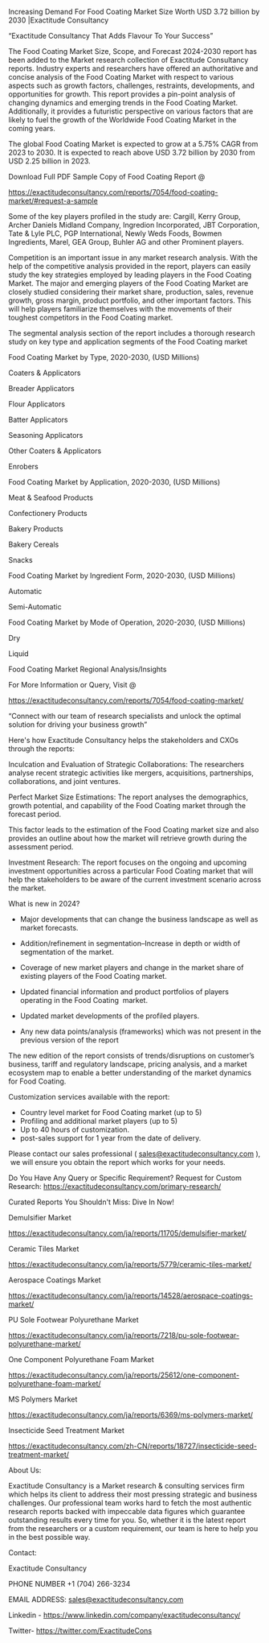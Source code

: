 Increasing Demand For Food Coating Market Size Worth USD 3.72 billion by 2030 |Exactitude Consultancy

“Exactitude Consultancy That Adds Flavour To Your Success”

The Food Coating Market Size, Scope, and Forecast 2024-2030 report has been added to the Market research collection of Exactitude Consultancy reports. Industry experts and researchers have offered an authoritative and concise analysis of the Food Coating Market with respect to various aspects such as growth factors, challenges, restraints, developments, and opportunities for growth. This report provides a pin-point analysis of changing dynamics and emerging trends in the Food Coating Market. Additionally, it provides a futuristic perspective on various factors that are likely to fuel the growth of the Worldwide Food Coating Market in the coming years.

The global Food Coating Market is expected to grow at a 5.75% CAGR from 2023 to 2030. It is expected to reach above USD 3.72 billion by 2030 from USD 2.25 billion in 2023.

Download Full PDF Sample Copy of Food Coating Report @

https://exactitudeconsultancy.com/reports/7054/food-coating-market/#request-a-sample

Some of the key players profiled in the study are: Cargill, Kerry Group, Archer Daniels Midland Company, Ingredion Incorporated, JBT Corporation, Tate & Lyle PLC, PGP International, Newly Weds Foods, Bowmen Ingredients, Marel, GEA Group, Buhler AG and other Prominent players.

Competition is an important issue in any market research analysis. With the help of the competitive analysis provided in the report, players can easily study the key strategies employed by leading players in the Food Coating Market. The major and emerging players of the Food Coating Market are closely studied considering their market share, production, sales, revenue growth, gross margin, product portfolio, and other important factors. This will help players familiarize themselves with the movements of their toughest competitors in the Food Coating market.

The segmental analysis section of the report includes a thorough research study on key type and application segments of the Food Coating market

Food Coating Market by Type, 2020-2030, (USD Millions)

Coaters & Applicators

Breader Applicators

Flour Applicators

Batter Applicators

Seasoning Applicators

Other Coaters & Applicators

Enrobers

Food Coating Market by Application, 2020-2030, (USD Millions)

Meat & Seafood Products

Confectionery Products

Bakery Products

Bakery Cereals

Snacks

Food Coating Market by Ingredient Form, 2020-2030, (USD Millions)

Automatic

Semi-Automatic

Food Coating Market by Mode of Operation, 2020-2030, (USD Millions)

Dry

Liquid

Food Coating Market Regional Analysis/Insights

For More Information or Query, Visit @

https://exactitudeconsultancy.com/reports/7054/food-coating-market/

“Connect with our team of research specialists and unlock the optimal solution for driving your business growth”

Here's how Exactitude Consultancy helps the stakeholders and CXOs through the reports:

Inculcation and Evaluation of Strategic Collaborations: The researchers analyse recent strategic activities like mergers, acquisitions, partnerships, collaborations, and joint ventures.

Perfect Market Size Estimations: The report analyses the demographics, growth potential, and capability of the Food Coating market through the forecast period.

This factor leads to the estimation of the Food Coating market size and also provides an outline about how the market will retrieve growth during the assessment period.

Investment Research: The report focuses on the ongoing and upcoming investment opportunities across a particular Food Coating market that will help the stakeholders to be aware of the current investment scenario across the market.

What is new in 2024?

- Major developments that can change the business landscape as well as market forecasts.

- Addition/refinement in segmentation–Increase in depth or width of segmentation of the market.

- Coverage of new market players and change in the market share of existing players of the Food Coating market.

- Updated financial information and product portfolios of players operating in the Food Coating  market.

- Updated market developments of the profiled players.

- Any new data points/analysis (frameworks) which was not present in the previous version of the report

The new edition of the report consists of trends/disruptions on customer’s business, tariff and regulatory landscape, pricing analysis, and a market ecosystem map to enable a better understanding of the market dynamics for Food Coating.

Customization services available with the report:

- Country level market for Food Coating market (up to 5)
- Profiling and additional market players (up to 5)
- Up to 40 hours of customization.
- post-sales support for 1 year from the date of delivery.

Please contact our sales professional ( sales@exactitudeconsultancy.com ),  we will ensure you obtain the report which works for your needs.

Do You Have Any Query or Specific Requirement? Request for Custom Research: https://exactitudeconsultancy.com/primary-research/

Curated Reports You Shouldn't Miss: Dive In Now!

Demulsifier Market

https://exactitudeconsultancy.com/ja/reports/11705/demulsifier-market/

Ceramic Tiles Market

https://exactitudeconsultancy.com/ja/reports/5779/ceramic-tiles-market/

Aerospace Coatings Market

https://exactitudeconsultancy.com/ja/reports/14528/aerospace-coatings-market/

PU Sole Footwear Polyurethane Market

https://exactitudeconsultancy.com/ja/reports/7218/pu-sole-footwear-polyurethane-market/

One Component Polyurethane Foam Market

https://exactitudeconsultancy.com/ja/reports/25612/one-component-polyurethane-foam-market/

MS Polymers Market

https://exactitudeconsultancy.com/ja/reports/6369/ms-polymers-market/

Insecticide Seed Treatment Market

https://exactitudeconsultancy.com/zh-CN/reports/18727/insecticide-seed-treatment-market/

About Us:

Exactitude Consultancy is a Market research & consulting services firm which helps its client to address their most pressing strategic and business challenges. Our professional team works hard to fetch the most authentic research reports backed with impeccable data figures which guarantee outstanding results every time for you. So, whether it is the latest report from the researchers or a custom requirement, our team is here to help you in the best possible way.

Contact:

Exactitude Consultancy

PHONE NUMBER +1 (704) 266-3234

EMAIL ADDRESS: sales@exactitudeconsultancy.com

Linkedin - https://www.linkedin.com/company/exactitudeconsultancy/

Twitter- https://twitter.com/ExactitudeCons


